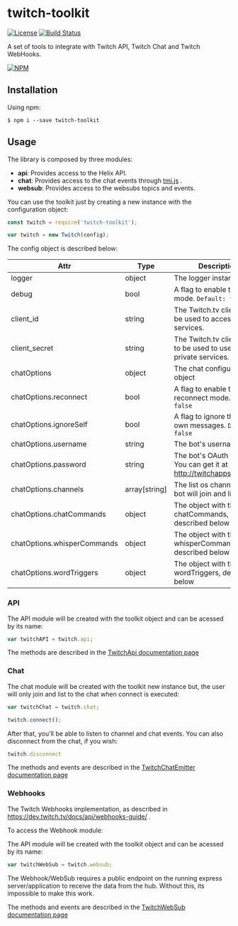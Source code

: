 # twitch-toolkit
[![License](http://img.shields.io/:license-mit-blue.svg?style=flat)](http://doge.mit-license.org)
[![Build Status](https://travis-ci.org/chriteixeira/twitch-toolkit.svg?branch=master)](https://travis-ci.org/chriteixeira/twitch-toolkit)

A set of tools to integrate with Twitch API, Twitch Chat and Twitch WebHooks.

[![NPM](https://nodei.co/npm/twitch-toolkit.png?downloads=true&downloadRank=true)](https://nodei.co/npm/twitch-toolkit/)

## Installation

Using npm:
```shell
$ npm i --save twitch-toolkit
```

## Usage

The library is composed by three modules:
* **api**: Provides access to the Helix API.
* **chat**: Provides access to the chat events through [tmi.js](https://github.com/tmijs) .
* **websub**: Provides access to the websubs topics and events.

You can use the toolkit just by creating a new instance with the configuration object:

```javascript
const twitch = require('twitch-toolkit');

var twitch = new Twitch(config);
```

The config object is described below:

| Attr          | Type                |  Description    |
| ------------- | ------------------- | --------------- |
| logger        | object            | The logger instance.    |
| debug         | bool             | A flag to enable the debug mode. `Default: false`    |
| client_id     | string              | The Twitch.tv client ID to be used to access the services.    |
| client_secret | string              | The Twitch.tv client secret to be used to use the private services.    |
| chatOptions   | object              | The chat configuration object    |
| chatOptions.reconnect | bool |  A flag to enable the auto-reconnect mode. `Default: false`    |
| chatOptions.ignoreSelf | bool | A flag to ignore the bots own messages. `Default: false`    |
| chatOptions.username | string | The bot's username.    |
| chatOptions.password | string | The bot's OAuth Token. You can get it at http://twitchapps.com/tmi/   |
| chatOptions.channels | array[string]       | The list os channels the bot will join and listen. |
| chatOptions.chatCommands | object | The object with the chatCommands, described below   |
| chatOptions.whisperCommands | object | The object with the whisperCommands, described below   |
| chatOptions.wordTriggers | object | The object with the wordTriggers, described below   |

### API

The API module will be created with the toolkit object and can be acessed by its name:
```javascript
var twitchAPI = twitch.api;
```
The methods are described in the [TwitchApi documentation page](https://chriteixeira.github.io/twitch-toolkit/0.0.6/TwitchApi.html)

### Chat

The chat module will be created with the toolkit new instance but, the user will only join and list to the chat when connect is executed: 

```javascript
var twitchChat = twitch.chat;

twitch.connect();
```

After that, you'll be able to listen to channel and chat events. You can also disconnect from the chat, if you wish:
```javascript
twitch.disconnect
```

The methods and events are described in the [TwitchChatEmitter documentation page](https://chriteixeira.github.io/twitch-toolkit/0.0.6/TwitchChatEmitter.html)


### Webhooks

The Twitch Webhooks implementation, as described in https://dev.twitch.tv/docs/api/webhooks-guide/ .

To access the Webhook module:

The API module will be created with the toolkit object and can be acessed by its name:
```javascript
var twitchWebSub = twitch.websub;
```

The Webhook/WebSub requires a public endpoint on the running express server/application to receive the data from the hub. Without this, its impossible to make this work.

The methods and events are described in the [TwitchWebSub documentation page](https://chriteixeira.github.io/twitch-toolkit/0.0.6/TwitchWebSub.html)
